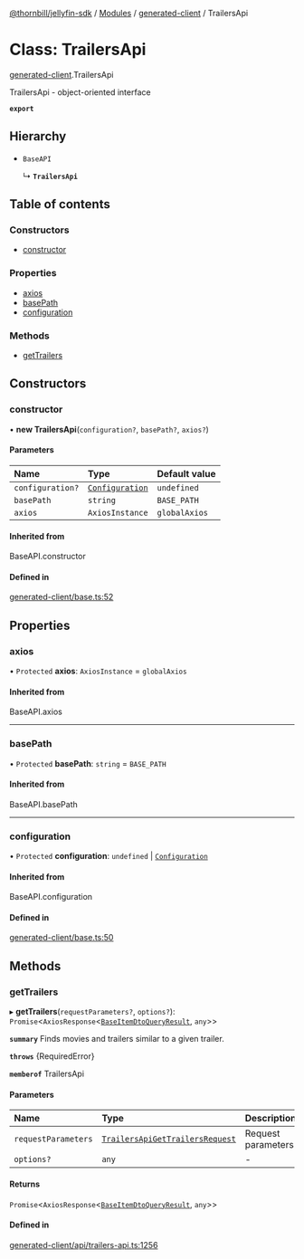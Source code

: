 [@thornbill/jellyfin-sdk](../README.md) / [Modules](../modules.md) / [generated-client](../modules/generated_client.md) / TrailersApi

# Class: TrailersApi

[generated-client](../modules/generated_client.md).TrailersApi

TrailersApi - object-oriented interface

**`export`**

## Hierarchy

- `BaseAPI`

  ↳ **`TrailersApi`**

## Table of contents

### Constructors

- [constructor](generated_client.TrailersApi.md#constructor)

### Properties

- [axios](generated_client.TrailersApi.md#axios)
- [basePath](generated_client.TrailersApi.md#basepath)
- [configuration](generated_client.TrailersApi.md#configuration)

### Methods

- [getTrailers](generated_client.TrailersApi.md#gettrailers)

## Constructors

### constructor

• **new TrailersApi**(`configuration?`, `basePath?`, `axios?`)

#### Parameters

| Name | Type | Default value |
| :------ | :------ | :------ |
| `configuration?` | [`Configuration`](generated_client.Configuration.md) | `undefined` |
| `basePath` | `string` | `BASE_PATH` |
| `axios` | `AxiosInstance` | `globalAxios` |

#### Inherited from

BaseAPI.constructor

#### Defined in

[generated-client/base.ts:52](https://github.com/thornbill/jellyfin-sdk-typescript/blob/03092f3/src/generated-client/base.ts#L52)

## Properties

### axios

• `Protected` **axios**: `AxiosInstance` = `globalAxios`

#### Inherited from

BaseAPI.axios

___

### basePath

• `Protected` **basePath**: `string` = `BASE_PATH`

#### Inherited from

BaseAPI.basePath

___

### configuration

• `Protected` **configuration**: `undefined` \| [`Configuration`](generated_client.Configuration.md)

#### Inherited from

BaseAPI.configuration

#### Defined in

[generated-client/base.ts:50](https://github.com/thornbill/jellyfin-sdk-typescript/blob/03092f3/src/generated-client/base.ts#L50)

## Methods

### getTrailers

▸ **getTrailers**(`requestParameters?`, `options?`): `Promise`<`AxiosResponse`<[`BaseItemDtoQueryResult`](../interfaces/generated_client.BaseItemDtoQueryResult.md), `any`\>\>

**`summary`** Finds movies and trailers similar to a given trailer.

**`throws`** {RequiredError}

**`memberof`** TrailersApi

#### Parameters

| Name | Type | Description |
| :------ | :------ | :------ |
| `requestParameters` | [`TrailersApiGetTrailersRequest`](../interfaces/generated_client.TrailersApiGetTrailersRequest.md) | Request parameters. |
| `options?` | `any` | - |

#### Returns

`Promise`<`AxiosResponse`<[`BaseItemDtoQueryResult`](../interfaces/generated_client.BaseItemDtoQueryResult.md), `any`\>\>

#### Defined in

[generated-client/api/trailers-api.ts:1256](https://github.com/thornbill/jellyfin-sdk-typescript/blob/03092f3/src/generated-client/api/trailers-api.ts#L1256)
